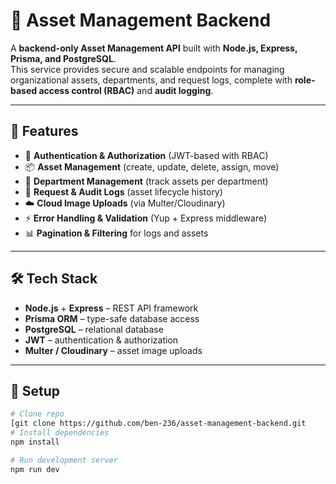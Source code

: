 # 🏢 Asset Management Backend

A **backend-only Asset Management API** built with **Node.js, Express, Prisma, and PostgreSQL**.  
This service provides secure and scalable endpoints for managing organizational assets, departments, and request logs, complete with **role-based access control (RBAC)** and **audit logging**.

---

## 🚀 Features
- 🔑 **Authentication & Authorization** (JWT-based with RBAC)  
- 📦 **Asset Management** (create, update, delete, assign, move)  
- 🏬 **Department Management** (track assets per department)  
- 📝 **Request & Audit Logs** (asset lifecycle history)  
- ☁️ **Cloud Image Uploads** (via Multer/Cloudinary)  
- ⚡ **Error Handling & Validation** (Yup + Express middleware)  
- 📊 **Pagination & Filtering** for logs and assets  

---

## 🛠️ Tech Stack
- **Node.js** + **Express** – REST API framework  
- **Prisma ORM** – type-safe database access  
- **PostgreSQL** – relational database  
- **JWT** – authentication & authorization  
- **Multer / Cloudinary** – asset image uploads  

---

## 📌 Setup
```bash
# Clone repo
[git clone https://github.com/ben-236/asset-management-backend.git
# Install dependencies
npm install

# Run development server
npm run dev
